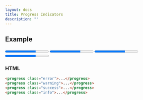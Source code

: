 ```yaml
---
layout: docs
title: Progress Indicators
description: ""
---
```


## Example

<form>
  <progress class="error" value="70" max="100">70%</progress>
  <progress class="warning" value="70" max="100">70%</progress>
  <progress class="success" value="70" max="100">70%</progress>
  <progress class="info" value="70" max="100">70%</progress>
</form>

### HTML

```html
<progress class="error">...</progress>
<progress class="warning">...</progress>
<progress class="success">...</progress>
<progress class="info">...</progress>
```
